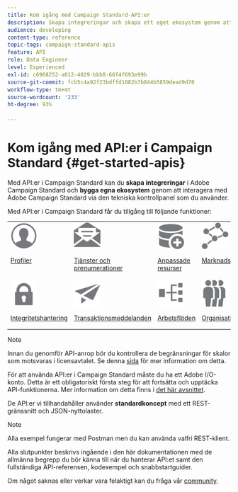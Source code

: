 ```yaml
---
title: Kom igång med Campaign Standard-API:er
description: Skapa integreringar och skapa ett eget ekosystem genom att interagera Campaign med en panel med tekniker.
audience: developing
content-type: reference
topic-tags: campaign-standard-apis
feature: API
role: Data Engineer
level: Experienced
exl-id: c6968252-a012-4029-bbb8-66f4f693e99b
source-git-commit: fcb5c4a92f23bdffd1082b7b044b5859dead9d70
workflow-type: tm+mt
source-wordcount: '233'
ht-degree: 93%

---
```


# Kom igång med API:er i Campaign Standard {#get-started-apis}

Med API:er i Campaign Standard kan du **skapa integreringar** i Adobe Campaign Standard och **bygga egna ekosystem** genom att interagera med Adobe Campaign Standard via den tekniska kontrollpanel som du använder.

Med API:er i Campaign Standard får du tillgång till följande funktioner:

<table><tr>
 <td valign="top"><a href="../../api/using/retrieving-profiles.md"><img width="60px" alt="villkor" src="assets/icon_profile.svg"/></a><p><a href="../../api/using/retrieving-profiles.md">Profiler</a></p></td>
<td valign="top"><a href="../../api/using/creating-a-service.md"><img width="60px" alt="villkor" src="assets/icon_services.svg"/></a><p><a href="../../api/using/creating-a-service.md">Tjänster och prenumerationer</a></p></td>
<td valign="top"><a href="../../api/using/interacting-with-custom-resources.md"><img width="60px" alt="villkor" src="assets/icon_customresources.svg"/></a><p><a href="../../api/using/interacting-with-custom-resources.md">Anpassade resurser</a></p></td>
<td valign="top"><a href="../../api/using/interacting-with-marketing-history.md"><img width="60px" alt="villkor" src="assets/icon_marketinghistory.svg"/></a><p><a href="../../api/using/interacting-with-marketing-history.md">Marknadsföringshistorik</a></p></td>
</tr>
<tr>
<td valign="top"><a href="../../api/using/creating-a-privacy-request.md"><img width="60px" alt="villkor" src="assets/icon_privacy.svg"/></a><p><a href="../../api/using/creating-a-privacy-request.md">Integritetshantering</a></p></td>
<td valign="top"><a href="../../api/using/managing-transactional-messages.md"><img width="60px" alt="villkor" src="assets/icon_transactionalmessage.svg"/></a><p><a href="../../api/using/managing-transactional-messages.md">Transaktionsmeddelanden</a></p></td>
<td valign="top"><a href="../../api/using/controlling-a-workflow.md"><img width="60px" alt="villkor" src="assets/icon_workflows.svg"/></a><p><a href="../../api/using/controlling-a-workflow.md">Arbetsflöden</a></p></td>
<td valign="top"><a href="../../api/using/retrieving-an-organizational-unit.md"><img width="60px" alt="villkor" src="assets/icon_units.svg"/></a><p><a href="../../api/using/retrieving-an-organizational-unit.md">Organisationsenheter</a></p></td>
</tr></table>

>[!NOTE]
>
>Innan du genomför API-anrop bör du kontrollera de begränsningar för skalor som motsvaras i licensavtalet. Se denna [sida](https://helpx.adobe.com/se/legal/product-descriptions/campaign-standard.html#ITInfrastructureResourcesbyActiveProfilesTiers) för mer information om detta.

För att använda API:er i Campaign Standard måste du ha ett Adobe I/O-konto. Detta är ett obligatoriskt första steg för att fortsätta och upptäcka API-funktionerna.
Mer information om detta finns i [det här avsnittet](../../api/using/setting-up-api-access.md).

De API:er vi tillhandahåller använder **standardkoncept** med ett REST-gränssnitt och JSON-nyttolaster.

>[!NOTE]
>
>Alla exempel fungerar med Postman men du kan använda valfri REST-klient.

Alla slutpunkter beskrivs ingående i den här dokumentationen med de allmänna begrepp du bör känna till när du hanterar API:et samt den fullständiga API-referensen, kodexempel och snabbstartguider.

Om något saknas eller verkar vara felaktigt kan du fråga vår [community](https://experienceleaguecommunities.adobe.com/t5/adobe-campaign-standard/ct-p/adobe-campaign-standard-community).
